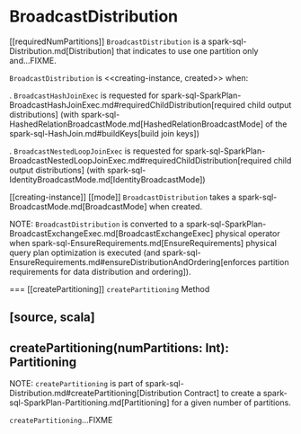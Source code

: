 # BroadcastDistribution

[[requiredNumPartitions]]
`BroadcastDistribution` is a spark-sql-Distribution.md[Distribution] that indicates to use one partition only and...FIXME.

`BroadcastDistribution` is <<creating-instance, created>> when:

. `BroadcastHashJoinExec` is requested for spark-sql-SparkPlan-BroadcastHashJoinExec.md#requiredChildDistribution[required child output distributions] (with spark-sql-HashedRelationBroadcastMode.md[HashedRelationBroadcastMode] of the spark-sql-HashJoin.md#buildKeys[build join keys])

. `BroadcastNestedLoopJoinExec` is requested for spark-sql-SparkPlan-BroadcastNestedLoopJoinExec.md#requiredChildDistribution[required child output distributions] (with spark-sql-IdentityBroadcastMode.md[IdentityBroadcastMode])

[[creating-instance]]
[[mode]]
`BroadcastDistribution` takes a spark-sql-BroadcastMode.md[BroadcastMode] when created.

NOTE: `BroadcastDistribution` is converted to a spark-sql-SparkPlan-BroadcastExchangeExec.md[BroadcastExchangeExec] physical operator when spark-sql-EnsureRequirements.md[EnsureRequirements] physical query plan optimization is executed (and spark-sql-EnsureRequirements.md#ensureDistributionAndOrdering[enforces partition requirements for data distribution and ordering]).

=== [[createPartitioning]] `createPartitioning` Method

[source, scala]
----
createPartitioning(numPartitions: Int): Partitioning
----

NOTE: `createPartitioning` is part of spark-sql-Distribution.md#createPartitioning[Distribution Contract] to create a spark-sql-SparkPlan-Partitioning.md[Partitioning] for a given number of partitions.

`createPartitioning`...FIXME
